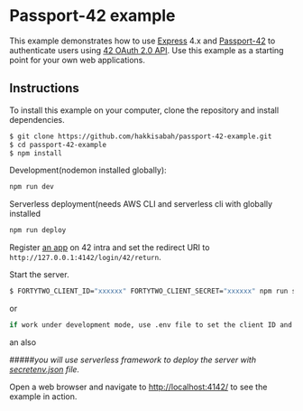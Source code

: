 # Passport-42 example

This example demonstrates how to use [Express](http://expressjs.com/) 4.x and
[Passport-42](http://www.passportjs.org/packages/passport-42/) to authenticate
users using [42 OAuth 2.0 API](https://api.intra.42.fr/apidoc).
Use this example as a starting point for your own web applications.

## Instructions

To install this example on your computer, clone the repository and install
dependencies.

```bash
$ git clone https://github.com/hakkisabah/passport-42-example.git
$ cd passport-42-example
$ npm install
```

Development(nodemon installed globally):
```bash
npm run dev
```

Serverless deployment(needs AWS CLI and serverless cli with globally installed
```bash
npm run deploy
```

Register [an app](https://profile.intra.42.fr/oauth/applications) on 42 intra
and set the redirect URI to `http://127.0.0.1:4142/login/42/return`.

Start the server.

```bash
$ FORTYTWO_CLIENT_ID="xxxxxx" FORTYTWO_CLIENT_SECRET="xxxxxx" npm run start
```
or 

```bash
if work under development mode, use .env file to set the client ID and client secret.
```

an also

#####<i>you will use serverless framework to deploy the server with <u>secretenv.json</u> file.</i>


Open a web browser and navigate to
[http://localhost:4142/](http://127.0.0.1:4142/)
to see the example in action.
